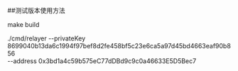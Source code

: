##测试版本使用方法

make build

./cmd/relayer --privateKey 8699040b13da6c1994f97bef8d2fe458bf5c23e6ca5a97d45bd4663eaf90b856 \
--address 0x3bd1a4c59b575eC77dDBd9c9c0a46633E5D5Bec7

